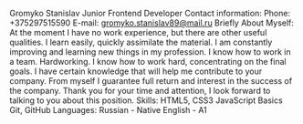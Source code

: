 Gromyko Stanislav
Junior Frontend Developer
Contact information:
Phone: +375297515590
E-mail: gromyko.stanislav89@mail.ru
Briefly About Myself:
At the moment I have no work experience, but there are other useful qualities. I learn easily, quickly assimilate the material. I am constantly improving and learning new things in my profession. I know how to work in a team. Hardworking. I know how to work hard, concentrating on the final goals. I have certain knowledge that will help me contribute to your company. From myself I guarantee full return and interest in the success of the company. Thank you for your time and attention, I look forward to talking to you about this position.
Skills:
HTML5, CSS3
JavaScript Basics
Git, GitHub
Languages:
Russian - Native
English - A1
